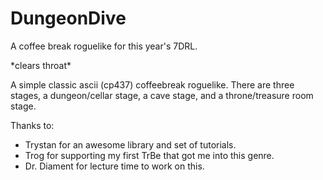 DungeonDive
===========

A coffee break roguelike for this year's 7DRL.


\*clears throat\*

A simple classic ascii (cp437) coffeebreak roguelike. There are three stages, a dungeon/cellar stage, a cave stage, and a throne/treasure room stage.

Thanks to:

* Trystan for an awesome library and set of tutorials.
* Trog for supporting my first TrBe that got me into this genre.
* Dr. Diament for lecture time to work on this.
